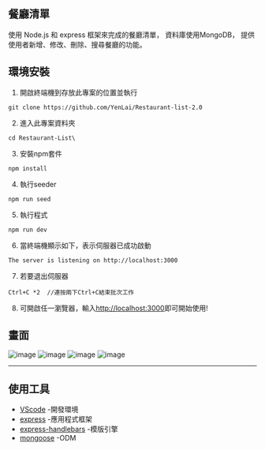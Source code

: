 ## 餐廳清單

使用 Node.js 和 express 框架來完成的餐廳清單，
資料庫使用MongoDB，
提供使用者新增、修改、刪除、搜尋餐廳的功能。


## 環境安裝

1. 開啟終端機到存放此專案的位置並執行
```
git clone https://github.com/YenLai/Restaurant-list-2.0
```
2. 進入此專案資料夾
```
cd Restaurant-List\
```
3. 安裝npm套件
```
npm install
```
4. 執行seeder
```
npm run seed
```
5. 執行程式
```
npm run dev
```
6. 當終端機顯示如下，表示伺服器已成功啟動
```
The server is listening on http://localhost:3000
```
7. 若要退出伺服器
```
Ctrl+C *2  //連按兩下Ctrl+C結束批次工作
```
8. 可開啟任一瀏覽器，輸入[http://localhost:3000](http://localhost:3000)即可開始使用!

## 畫面
![image](https://github.com/YenLai/Restaurant-list-2.0//tree/master/img/Home.PNG)
![image](https://github.com/YenLai/Restaurant-list-2.0//tree/master/img/Create.PNG)
![image](https://github.com/YenLai/Restaurant-list-2.0//tree/master/img/Detail.PNG)
![image](https://github.com/YenLai/Restaurant-list-2.0//tree/master/img/Delete.PNG)

***

## 使用工具

- [VScode](https://code.visualstudio.com/) -開發環境
- [express](https://www.npmjs.com/package/express) -應用程式框架
- [express-handlebars](https://www.npmjs.com/package/express-handlebars) -模版引擎
- [mongoose](https://mongoosejs.com/) -ODM



